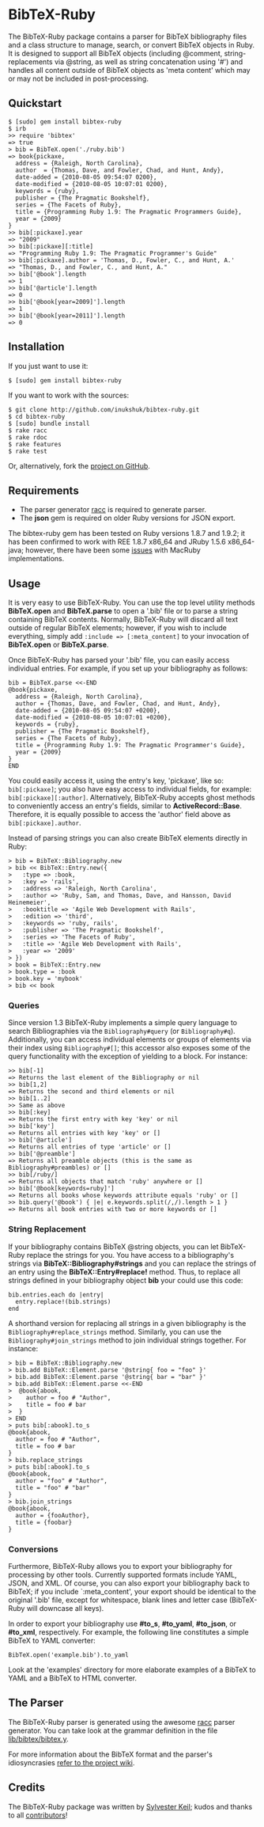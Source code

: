 BibTeX-Ruby
===========

The BibTeX-Ruby package contains a parser for BibTeX bibliography files and a
class structure to manage, search, or convert BibTeX objects in Ruby. It is
designed to support all BibTeX objects (including @comment,
string-replacements via @string, as well as string concatenation using '#')
and handles all content outside of BibTeX objects as 'meta content' which may
or may not be included in post-processing.


Quickstart
----------

    $ [sudo] gem install bibtex-ruby
    $ irb
    >> require 'bibtex'
    => true
    > bib = BibTeX.open('./ruby.bib')
    => book{pickaxe,
      address = {Raleigh, North Carolina},
      author  = {Thomas, Dave, and Fowler, Chad, and Hunt, Andy},
      date-added = {2010-08-05 09:54:07 0200},
      date-modified = {2010-08-05 10:07:01 0200},
      keywords = {ruby},
      publisher = {The Pragmatic Bookshelf},
      series = {The Facets of Ruby},
      title = {Programming Ruby 1.9: The Pragmatic Programmers Guide},
      year = {2009}
    }
    >> bib[:pickaxe].year
    => "2009"
    >> bib[:pickaxe][:title]
    => "Programming Ruby 1.9: The Pragmatic Programmer's Guide"
    >> bib[:pickaxe].author = 'Thomas, D., Fowler, C., and Hunt, A.'
    => "Thomas, D., and Fowler, C., and Hunt, A."
    >> bib['@book'].length
    => 1
    >> bib['@article'].length
    => 0
    >> bib['@book[year=2009]'].length
    => 1
    >> bib['@book[year=2011]'].length
    => 0


Installation
------------

If you just want to use it:

    $ [sudo] gem install bibtex-ruby

If you want to work with the sources:

    $ git clone http://github.com/inukshuk/bibtex-ruby.git
    $ cd bibtex-ruby
    $ [sudo] bundle install
    $ rake racc
    $ rake rdoc
    $ rake features
    $ rake test

Or, alternatively, fork the [project on GitHub](http://github.com/inukshuk/bibtex-ruby.git).


Requirements
------------

* The parser generator [racc](http://i.loveruby.net/en/projects/racc/) is
  required to generate parser.
* The **json** gem is required on older Ruby versions for JSON export.

The bibtex-ruby gem has been tested on Ruby versions 1.8.7 and 1.9.2; it has
been confirmed to work with REE 1.8.7 x86_64 and JRuby 1.5.6 x86_64-java;
however, there have been some [issues](https://github.com/inukshuk/bibtex-ruby/issues)
with MacRuby implementations.



Usage
-----

It is very easy to use BibTeX-Ruby. You can use the top level utility methods
**BibTeX.open** and **BibTeX.parse** to open a '.bib' file or to parse a string
containing BibTeX contents. Normally, BibTeX-Ruby will discard all text outside
of regular BibTeX elements; however, if you wish to include everything, simply add
`:include => [:meta_content]` to your invocation of **BibTeX.open** or **BibTeX.parse**.

Once BibTeX-Ruby has parsed your '.bib' file, you can easily access individual entries.
For example, if you set up your bibliography as follows:

    bib = BibTeX.parse <<-END
    @book{pickaxe,
      address = {Raleigh, North Carolina},
      author = {Thomas, Dave, and Fowler, Chad, and Hunt, Andy},
      date-added = {2010-08-05 09:54:07 +0200},
      date-modified = {2010-08-05 10:07:01 +0200},
      keywords = {ruby},
      publisher = {The Pragmatic Bookshelf},
      series = {The Facets of Ruby},
      title = {Programming Ruby 1.9: The Pragmatic Programmer's Guide},
      year = {2009}
    }
    END
    
You could easily access it, using the entry's key, 'pickaxe', like so: `bib[:pickaxe]`;
you also have easy access to individual fields, for example: `bib[:pickaxe][:author]`.
Alternatively, BibTeX-Ruby accepts ghost methods to conveniently access an entry's fields,
similar to **ActiveRecord::Base**. Therefore, it is equally possible to access the
'author' field above as `bib[:pickaxe].author`.

Instead of parsing strings you can also create BibTeX elements directly in Ruby:

    > bib = BibTeX::Bibliography.new
    > bib << BibTeX::Entry.new({
    >   :type => :book,
    >   :key => 'rails',
    >   :address => 'Raleigh, North Carolina',
    >   :author => 'Ruby, Sam, and Thomas, Dave, and Hansson, David Heinemeier',
    >   :booktitle => 'Agile Web Development with Rails',
    >   :edition => 'third',
    >   :keywords => 'ruby, rails',
    >   :publisher => 'The Pragmatic Bookshelf',
    >   :series => 'The Facets of Ruby',
    >   :title => 'Agile Web Development with Rails',
    >   :year => '2009'
    > })
    > book = BibTeX::Entry.new
    > book.type = :book
    > book.key = 'mybook'
    > bib << book


### Queries

Since version 1.3 BibTeX-Ruby implements a simple query language to search
Bibliographies via the `Bibliography#query` (or `Bibliography#q`). Additionally,
you can access individual elements or groups of elements via their index using
`Bibliography#[]`; this accessor also exposes some of the query functionality
with the exception of yielding to a block. For instance:

    >> bib[-1]
    => Returns the last element of the Bibliography or nil
    >> bib[1,2]
    => Returns the second and third elements or nil
    >> bib[1..2]
    >> Same as above
    >> bib[:key]
    => Returns the first entry with key 'key' or nil
    >> bib['key']
    => Returns all entries with key 'key' or []
    >> bib['@article']
    => Returns all entries of type 'article' or []
    >> bib['@preamble']
    => Returns all preamble objects (this is the same as Bibliography#preambles) or []
    >> bib[/ruby/]
    => Returns all objects that match 'ruby' anywhere or []
    >> bib['@book[keywords=ruby]']
    => Returns all books whose keywords attribute equals 'ruby' or []
    >> bib.query('@book') { |e| e.keywords.split(/,/).length > 1 }
    => Returns all book entries with two or more keywords or []

### String Replacement

If your bibliography contains BibTeX @string objects, you can let BibTeX-Ruby
replace the strings for you. You have access to a bibliography's strings via
**BibTeX::Bibliography#strings** and you can replace the strings of an entry using
the **BibTeX::Entry#replace!** method. Thus, to replace all strings defined in your
bibliography object **bib** your could use this code:

    bib.entries.each do |entry|
      entry.replace!(bib.strings)
    end
    
A shorthand version for replacing all strings in a given bibliography is the
`Bibliography#replace_strings` method. Similarly, you can use the
`Bibliography#join_strings` method to join individual strings together. For instance:

    > bib = BibTeX::Bibliography.new
    > bib.add BibTeX::Element.parse '@string{ foo = "foo" }'
    > bib.add BibTeX::Element.parse '@string{ bar = "bar" }'
    > bib.add BibTeX::Element.parse <<-END
    >  @book{abook,
    >    author = foo # "Author",
    >    title = foo # bar
    >  }
    > END
    > puts bib[:abook].to_s
    @book{abook,
      author = foo # "Author",
      title = foo # bar
    }
    > bib.replace_strings
    > puts bib[:abook].to_s
    @book{abook,
      author = "foo" # "Author",
      title = "foo" # "bar"
    }
    > bib.join_strings
    @book{abook,
      author = {fooAuthor},
      title = {foobar}
    }

### Conversions

Furthermore, BibTeX-Ruby allows you to export your bibliography for processing
by other tools. Currently supported formats include YAML, JSON, and XML.
Of course, you can also export your bibliography back to BibTeX; if you include
`:meta_content', your export should be identical to the original '.bib' file,
except for whitespace, blank lines and letter case (BibTeX-Ruby will downcase
all keys).

In order to export your bibliography use **#to\_s**, **#to\_yaml**, **#to\_json**, or
**#to\_xml**, respectively. For example, the following line constitutes a simple
BibTeX to YAML converter:

    BibTeX.open('example.bib').to_yaml

Look at the 'examples' directory for more elaborate examples of a BibTeX to YAML
and a BibTeX to HTML converter.


The Parser
----------

The BibTeX-Ruby parser is generated using the awesome
[racc](http://i.loveruby.net/en/projects/racc/) parser generator. You can take
look at the grammar definition in the file
[lib/bibtex/bibtex.y](https://github.com/inukshuk/bibtex-ruby/blob/master/lib/bibtex/bibtex.y).

For more information about the BibTeX format and the parser's idiosyncrasies
[refer to the project wiki](https://github.com/inukshuk/bibtex-ruby/wiki/The-BibTeX-Format).


Credits
-------

The BibTeX-Ruby package was written by [Sylvester Keil](http://sylvester.keil.or.at/);
kudos and thanks to all [contributors](https://github.com/inukshuk/bibtex-ruby/contributors)!

